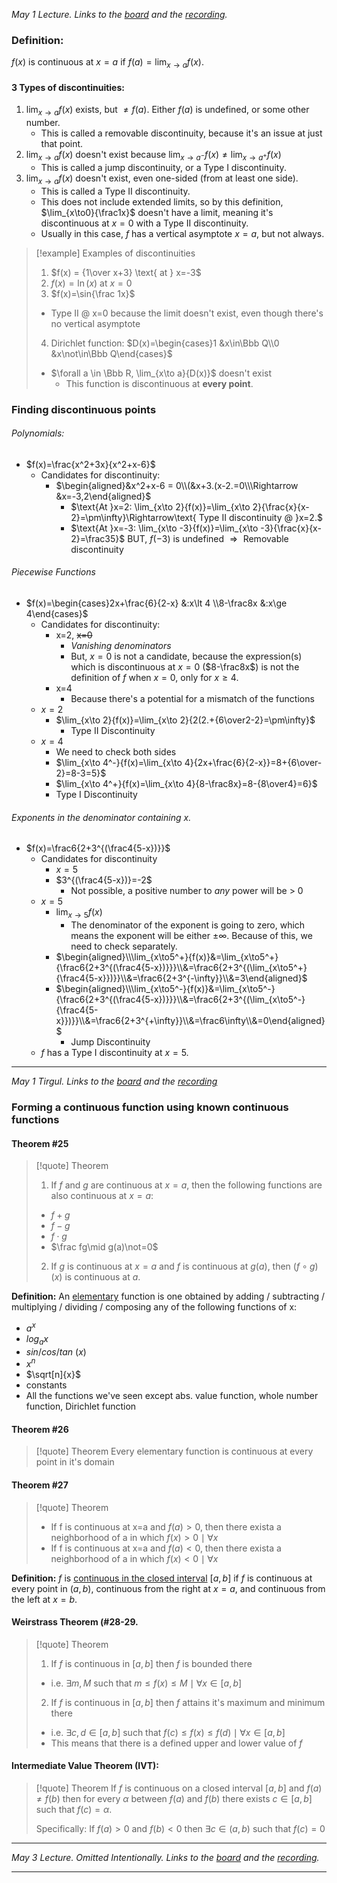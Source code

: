 *May 1 Lecture. Links to the [board](https://drive.google.com/file/d/1C5_4YRm443JkyOIoHuAuMGauKNMMmWog/view?usp=sharing) and the [recording](https://drive.google.com/file/d/1-xgTFINGv4Zzd_H2J8XjnaSyJAF2YFuO/view?usp=sharing).*
### Definition:
$f(x)\text{ is continuous at }x=a\text{ if }f(a)=\lim_{x\to a}{f(x)}$.
#### 3 Types of discontinuities:
1.	$\lim_{x\to a}{f(x)}$ exists, but $\not=f(a)$. Either $f(a)$ is undefined, or some other number.
	- This is called a removable discontinuity, because it's an issue at just that point.
2.	$\lim_{x\to a}{f(x)}$ doesn't exist because $\lim_{x\to a^-}{f(x)} \not=\lim_{x\to a^+}{f(x)}$
	- This is called a jump discontinuity, or a Type I discontinuity.
3.	$\lim_{x\to a}{f(x)}$ doesn't exist, even one-sided (from at least one side).
	- This is called a Type II discontinuity.
	- This does not include extended limits, so by this definition, $\lim_{x\to0}{\frac1x}$ doesn't have a limit, meaning it's discontinuous at $x=0$ with a Type II discontinuity.
	- Usually in this case, $f$ has a vertical asymptote $x=a$, but not always.

> [!example] Examples of discontinuities
> 1.	$f(x) = {1\over x+3} \text{ at } x=-3$
> 2.	$f(x)=\ln(x) \text{ at }x=0$
> 3.	$f(x)=\sin{\frac 1x}$
> 	- Type II @ x=0 because the limit doesn't exist, even though there's no vertical asymptote
> 4.	Dirichlet function: $D(x)=\begin{cases}1 &x\in\Bbb Q\\0 &x\not\in\Bbb Q\end{cases}$
> 	- $\forall a \in \Bbb R, \lim_{x\to a}{D(x)}$ doesn't exist
> 		- This function is discontinuous at **every point**.
### Finding discontinuous points
###### Polynomials:
- $f(x)=\frac{x^2+3x}{x^2+x-6}$
	- Candidates for discontinuity:
		- $\begin{aligned}&x^2+x-6 = 0\\(&x+3.(x-2.=0\\\Rightarrow &x=-3,2\end{aligned}$
			- $\text{At }x=2: \lim_{x\to 2}{f(x)}=\lim_{x\to 2}{\frac{x}{x-2}=\pm\infty}\Rightarrow\text{ Type II discontinuity @ }x=2.$
			- $\text{At }x=-3: \lim_{x\to -3}{f(x)}=\lim_{x\to -3}{\frac{x}{x-2}=\frac35}$
			  BUT, $f(-3)$ is undefined $\Rightarrow\text{ Removable discontinuity}$
###### Piecewise Functions
- $f(x)=\begin{cases}2x+\frac{6}{2-x} &:x\lt 4 \\8-\frac8x &:x\ge 4\end{cases}$
	- Candidates for discontinuity:
		- x=2, ~~x=0~~
			- *Vanishing denominators*
			- But, $x=0$ is not a candidate, because the expression(s) which is discontinuous at $x=0$ ($8-\frac8x$) is not the definition of $f$ when $x=0$, only for $x\ge4$.
		- x=4
			- Because there's a potential for a mismatch of the functions
	- $x=2$
		- $\lim_{x\to 2}{f(x)}=\lim_{x\to 2}{2(2.+{6\over2-2}=\pm\infty}$
			- Type II Discontinuity
	- $x=4$
		- We need to check both sides
		- $\lim_{x\to 4^-}{f(x)=\lim_{x\to 4}{2x+\frac{6}{2-x}}=8+{6\over-2}=8-3=5}$
		- $\lim_{x\to 4^+}{f(x)=\lim_{x\to 4}{8-\frac8x}=8-{8\over4}=6}$
		- Type I Discontinuity

###### Exponents in the denominator containing $x$.
- $f(x)=\frac6{2+3^{(\frac4{5-x})}}$
	- Candidates for discontinuity
		- $x=5$
		- $3^{(\frac4{5-x})}=-2$
			- Not possible, a positive number to *any* power will be > 0
	- $x=5$
		- $\lim_{x\to5}{f(x)}$
			- The denominator of the exponent is going to zero, which means the exponent will be either $\pm\infty$. Because of this, we need to check separately.
		- $\begin{aligned}\\\lim_{x\to5^+}{f(x)}&=\lim_{x\to5^+}{\frac6{2+3^{(\frac4{5-x})}}}\\&=\frac6{2+3^{(\lim_{x\to5^+}{\frac4{5-x}})}}\\&=\frac6{2+3^{-\infty}}\\&=3\end{aligned}$
		- $\begin{aligned}\\\lim_{x\to5^-}{f(x)}&=\lim_{x\to5^-}{\frac6{2+3^{(\frac4{5-x})}}}\\&=\frac6{2+3^{(\lim_{x\to5^-}{\frac4{5-x}})}}\\&=\frac6{2+3^{+\infty}}\\&=\frac6\infty\\&=0\end{aligned}$
			- Jump Discontinuity
	- $f$ has a Type I discontinuity at $x=5$.
---
*May 1 Tirgul. Links to the [board](https://drive.google.com/file/d/1FSqMNuyA5rjcVlTJHJJ7DJgYFUyxDiUd/view?usp=sharing) and the [recording](https://drive.google.com/file/d/1qXaY82pm0l_fU_0Benl9S-MytRLqPwRX/view?usp=sharing)*
### Forming a continuous function using known continuous functions
#### Theorem #25
> [!quote] Theorem
> 1.	If $f$ and $g$ are continuous at $x=a$, then the following functions are also continuous at $x=a$:
> 	- $f+g$
> 	- $f-g$
> 	- $f\cdot g$
> 	- $\frac fg\mid g(a)\not=0$
> 2.	If $g$ is continuous at $x=a$ and $f$ is continuous at $g(a)$, then $(f\circ g)(x)$ is continuous at $a$.

**Definition:** An <u>elementary</u> function is one obtained by adding / subtracting / multiplying / dividing / composing any of the following functions of x:
- $a^x$
- $log_ax$
- $sin/cos/tan\ (x)$
- $x^n$
- $\sqrt[n]{x}$
- constants
- All the functions we've seen except abs. value function, whole number function, Dirichlet function

#### Theorem #26
> [!quote] Theorem
> Every elementary function is continuous at every point in it's domain

#### Theorem #27
> [!quote] Theorem
> - If f is continuous at x=a and $f(a) > 0$, then there exista a neighborhood of a in which $f(x)>0 \mid\forall x$
> - If f is continuous at x=a and $f(a) < 0$, then there exista a neighborhood of a in which $f(x)<0 \mid\forall x$

**Definition:** $f$ is <u>continuous in the closed interval</u> $[a,b]$ if $f$ is continuous at every point in $(a, b)$, continuous from the right at $x=a$, and continuous from the left at $x=b$.

#### Weirstrass Theorem (#28-29.
> [!quote] Theorem
> 1.	If $f$ is continuous in $[a,b]$ then $f$ is bounded there
> 	- i.e. $\exists m,M \text{ such that } m \le f(x) \le M \mid\forall x\in[a,b]$
> 2.	If $f$ is continuous in $[a,b]$ then $f$ attains it's maximum and minimum there
>
> 	- i.e. $\exists c,d\in[a,b] \text{ such that } f(c) \le f(x) \le f(d) \mid\forall x\in[a,b]$
> 	- This means that there is a defined upper and lower value of $f$

#### Intermediate Value Theorem (IVT):
> [!quote] Theorem
> If $f$ is continuous on a closed interval $[a,b]$ and $f(a)\not=f(b)$ then for every $\alpha$ between $f(a)$ and $f(b)$ there exists $c\in[a,b]$ such that $f(c)=\alpha$.
>
> Specifically: If $f(a)>0\text{ and }f(b) < 0 \text { then }\exists c\in(a,b) \text{ such that } f(c)=0$

---
*May 3 Lecture. Omitted Intentionally. Links to the [board](https://drive.google.com/file/d/1vXJMSxUySwXhonoLle1QXKjGXpKmLLaC/view?usp=sharing) and the [recording](https://drive.google.com/file/d/1lhSVfxcwxQFGFdzG-fiZpgAd0WsPpFKG/view?usp=sharing).*

---

